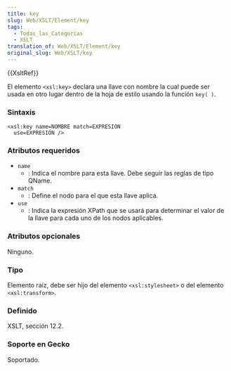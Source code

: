 ```yaml
---
title: key
slug: Web/XSLT/Element/key
tags:
  - Todas_las_Categorías
  - XSLT
translation_of: Web/XSLT/Element/key
original_slug: Web/XSLT/key
---
```

{{XsltRef}}

El elemento `<xsl:key>` declara una llave con nombre la cual puede ser usada en otro lugar dentro de la hoja de estilo usando la función `key( )`.

### Sintaxis

```
<xsl:key name=NOMBRE match=EXPRESIÓN
  use=EXPRESIÓN />
```

### Atributos requeridos

- `name`
  - : Indica el nombre para esta llave. Debe seguir las reglas de tipo QName.
- `match`
  - : Define el nodo para el que esta llave aplica.
- `use`
  - : Indica la expresión XPath que se usará para determinar el valor de la llave para cada uno de los nodos aplicables.

### Atributos opcionales

Ninguno.

### Tipo

Elemento raíz, debe ser hijo del elemento `<xsl:stylesheet>` o del elemento `<xsl:transform>`.

### Definido

XSLT, sección 12.2.

### Soporte en Gecko

Soportado.
